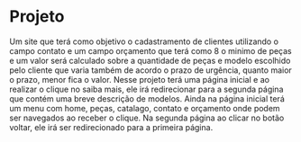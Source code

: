 # Projeto


Um site que terá como objetivo o cadastramento de clientes utilizando o campo contato e um campo orçamento que terá como 8 o minimo de peças e um valor será calculado sobre a quantidade de peças e modelo escolhido pelo cliente que varia também de acordo o prazo de urgência, quanto maior o prazo, menor fica o valor. Nesse projeto terá uma página inicial e ao realizar o clique no saiba mais, ele irá redirecionar para a segunda página que contém uma breve descrição de modelos. Ainda na página inicial terá um  menu com home, peças, catalago, contato e orçamento onde podem ser navegados ao receber o clique.
Na segunda página ao clicar no botão voltar, ele irá ser redirecionado para a primeira página.
